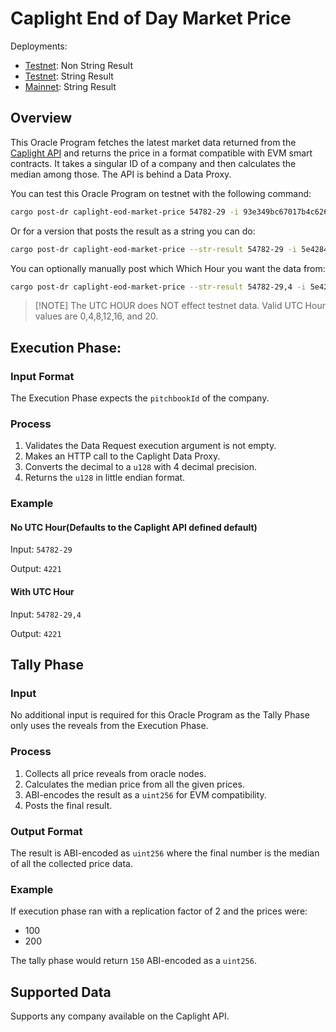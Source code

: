# Caplight End of Day Market Price

Deployments:
- [Testnet](https://testnet.explorer.seda.xyz/oracle-programs/93e349bc67017b4c62696d5e96ec7e7dce6e3ef679b930b0a219a08fee8f86fb): Non String Result
- [Testnet](https://testnet.explorer.seda.xyz/oracle-programs/5e42846397786ccb3fdbce7d5b786585b635703ae240cc45eeeaa16a2d7a45b7): String Result
- [Mainnet](https://explorer.seda.xyz/oracle-programs/bb688e6c356014cda17d55662d614149050630bd30507f29045868358a38aa8b): String Result

## Overview

This Oracle Program fetches the latest market data returned from the [Caplight API](https://platform.caplight.com/api/documentation.html#tag/MarketPrice/paths/~1market-price-history/get) and returns the price in a format compatible with EVM smart contracts. It takes a singular ID of a company and then calculates the median among those. The API is behind a Data Proxy.

You can test this Oracle Program on testnet with the following command:

```sh
cargo post-dr caplight-eod-market-price 54782-29 -i 93e349bc67017b4c62696d5e96ec7e7dce6e3ef679b930b0a219a08fee8f86fb -r 3
```

Or for a version that posts the result as a string you can do:

```sh
cargo post-dr caplight-eod-market-price --str-result 54782-29 -i 5e42846397786ccb3fdbce7d5b786585b635703ae240cc45eeeaa16a2d7a45b7
```

You can optionally manually post which Which Hour you want the data from:

```sh
cargo post-dr caplight-eod-market-price --str-result 54782-29,4 -i 5e42846397786ccb3fdbce7d5b786585b635703ae240cc45eeeaa16a2d7a45b7
```

> [!NOTE] The UTC HOUR does NOT effect testnet data.
> Valid UTC Hour values are 0,4,8,12,16, and 20.

## Execution Phase:

### Input Format

The Execution Phase expects the `pitchbookId` of the company.

### Process

1. Validates the Data Request execution argument is not empty.
2. Makes an HTTP call to the Caplight Data Proxy.
3. Converts the decimal to a `u128` with 4 decimal precision.
4. Returns the `u128` in little endian format.

### Example

#### No UTC Hour(Defaults to the Caplight API defined default)

Input: `54782-29`

Output: `4221`

#### With UTC Hour

Input: `54782-29,4`

Output: `4221`

## Tally Phase

### Input

No additional input is required for this Oracle Program as the Tally Phase only uses the reveals from the Execution Phase.

### Process

1. Collects all price reveals from oracle nodes.
1. Calculates the median price from all the given prices.
1. ABI-encodes the result as a `uint256` for EVM compatibility.
1. Posts the final result.

### Output Format

The result is ABI-encoded as `uint256` where the final number is the median of all the collected price data.

### Example

If execution phase ran with a replication factor of 2 and the prices were:
- 100
- 200

The tally phase would return `150` ABI-encoded as a `uint256`.

## Supported Data

Supports any company available on the Caplight API.
